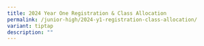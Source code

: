```yaml
---
title: 2024 Year One Registration & Class Allocation
permalink: /junior-high/2024-y1-registration-class-allocation/
variant: tiptap
description: ""
---
```

<p></p>